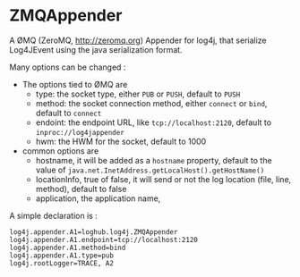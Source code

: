 ZMQAppender
===========

A ØMQ (ZeroMQ, http://zeromq.org) Appender for log4j, that serialize Log4JEvent using the java serialization format.

Many options can be changed :

 * The options tied to ØMQ are
    * type: the socket type, either `PUB` or `PUSH`, default to `PUSH`
    * method: the socket connection method, either `connect` or `bind`, default to `connect`
    * endoint: the endpoint URL, like `tcp://localhost:2120`, default to `inproc://log4jappender`
    * hwm: the HWM for the socket, default to 1000
 * common options are
   * hostname, it will be added as a `hostname` property, default to the value of `java.net.InetAddress.getLocalHost().getHostName()`
   * locationInfo, true of false, it will send or not the log location (file, line, method), default to false
   * application, the application name, 


A simple declaration is :

    log4j.appender.A1=loghub.log4j.ZMQAppender
    log4j.appender.A1.endpoint=tcp://localhost:2120
    log4j.appender.A1.method=bind
    log4j.appender.A1.type=pub
    log4j.rootLogger=TRACE, A2
